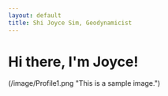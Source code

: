 ```yaml
---
layout: default
title: Shi Joyce Sim, Geodynamicist
---
```

# Hi there, I'm Joyce!
(/image/Profile1.png "This is a sample image.")
